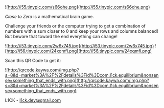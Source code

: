 ![http://i55.tinypic.com/s66ohe.png](http://i55.tinypic.com/s66ohe.png)

_Close to Zero_ is a mathematical brain game.

Challenge your friends or the computer trying to get a combination of numbers with a sum closer to 0 and keep your rows and columns balanced!
But beware that toward the end everything can change!

![http://i53.tinypic.com/2w6x745.jpg](http://i53.tinypic.com/2w6x745.jpg) ![http://i56.tinypic.com/24xqmfl.png](http://i56.tinypic.com/24xqmfl.png)

Scan this QR Code to get it:

![http://qrcode.kaywa.com/img.php?s=8&d=market%3A%2F%2Fdetails%3Fid%3Dcom.l1ck.equilibrium&nonsense=something_that_ends_with.png](http://qrcode.kaywa.com/img.php?s=8&d=market%3A%2F%2Fdetails%3Fid%3Dcom.l1ck.equilibrium&nonsense=something_that_ends_with.png)

L1CK - l1ck.dev@gmail.com
